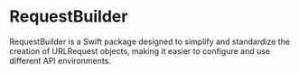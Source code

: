 # RequestBuilder

RequestBuilder is a Swift package designed to simplify and standardize the creation of URLRequest objects, making it easier to configure and use different API environments.
